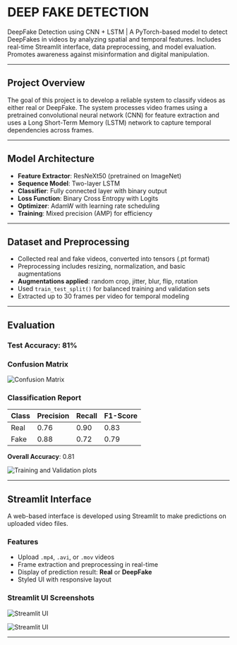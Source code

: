 # DEEP FAKE DETECTION

DeepFake Detection using CNN + LSTM | A PyTorch-based model to detect DeepFakes in videos by analyzing spatial and temporal features. Includes real-time Streamlit interface, data preprocessing, and model evaluation. Promotes awareness against misinformation and digital manipulation.

---

## Project Overview

The goal of this project is to develop a reliable system to classify videos as either real or DeepFake. The system processes video frames using a pretrained convolutional neural network (CNN) for feature extraction and uses a Long Short-Term Memory (LSTM) network to capture temporal dependencies across frames.

---

## Model Architecture

- **Feature Extractor**: ResNeXt50 (pretrained on ImageNet)
- **Sequence Model**: Two-layer LSTM
- **Classifier**: Fully connected layer with binary output
- **Loss Function**: Binary Cross Entropy with Logits
- **Optimizer**: AdamW with learning rate scheduling
- **Training**: Mixed precision (AMP) for efficiency

---

## Dataset and Preprocessing

- Collected real and fake videos, converted into tensors (.pt format)
- Preprocessing includes resizing, normalization, and basic augmentations
- **Augmentations applied**: random crop, jitter, blur, flip, rotation
- Used `train_test_split()` for balanced training and validation sets
- Extracted up to 30 frames per video for temporal modeling

---

## Evaluation

### Test Accuracy: 81%

### Confusion Matrix

![Confusion Matrix](https://github.com/user-attachments/assets/cc4d6c90-f74f-48b0-a987-f0350081f4c8)

### Classification Report

| Class | Precision | Recall | F1-Score |
|-------|-----------|--------|----------|
| Real  | 0.76      | 0.90   | 0.83     |
| Fake  | 0.88      | 0.72   | 0.79     |

**Overall Accuracy**: 0.81

![Training and Validation plots](https://github.com/user-attachments/assets/7847cdc3-bffd-40a4-b5b9-786d963d33ec)


---

## Streamlit Interface

A web-based interface is developed using Streamlit to make predictions on uploaded video files.

### Features

- Upload `.mp4`, `.avi`, or `.mov` videos
- Frame extraction and preprocessing in real-time
- Display of prediction result: **Real** or **DeepFake**
- Styled UI with responsive layout

### Streamlit UI Screenshots

![Streamlit UI](https://github.com/user-attachments/assets/5e8be826-2d37-41ff-98b4-aef3a6af66fe)

![Streamlit UI](https://github.com/user-attachments/assets/5708dba4-f1b5-4587-9200-d03e301c018b)

---

